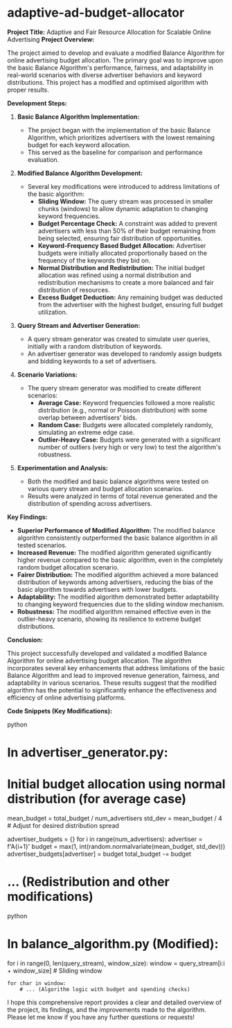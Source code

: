 # adaptive-ad-budget-allocator
**Project Title:** Adaptive and Fair Resource Allocation for Scalable Online Advertising
**Project Overview:**

The project aimed to develop and evaluate a modified Balance Algorithm for online advertising budget allocation. The primary goal was to improve upon the basic Balance Algorithm's performance, fairness, and adaptability in real-world scenarios with diverse advertiser behaviors and keyword distributions. This project has a modified and optimised algorithm with proper results.

**Development Steps:**

1.  **Basic Balance Algorithm Implementation:**
    *   The project began with the implementation of the basic Balance Algorithm, which prioritizes advertisers with the lowest remaining budget for each keyword allocation.
    *   This served as the baseline for comparison and performance evaluation.

2.  **Modified Balance Algorithm Development:**
    *   Several key modifications were introduced to address limitations of the basic algorithm:
        *   **Sliding Window:** The query stream was processed in smaller chunks (windows) to allow dynamic adaptation to changing keyword frequencies.
        *   **Budget Percentage Check:** A constraint was added to prevent advertisers with less than 50% of their budget remaining from being selected, ensuring fair distribution of opportunities.
        *   **Keyword-Frequency Based Budget Allocation:** Advertiser budgets were initially allocated proportionally based on the frequency of the keywords they bid on.
        *   **Normal Distribution and Redistribution:**  The initial budget allocation was refined using a normal distribution and redistribution mechanisms to create a more balanced and fair distribution of resources.
        *   **Excess Budget Deduction:**  Any remaining budget was deducted from the advertiser with the highest budget, ensuring full budget utilization.

3.  **Query Stream and Advertiser Generation:**
    *   A query stream generator was created to simulate user queries, initially with a random distribution of keywords.
    *   An advertiser generator was developed to randomly assign budgets and bidding keywords to a set of advertisers.

4.  **Scenario Variations:**
    *   The query stream generator was modified to create different scenarios:
        *   **Average Case:** Keyword frequencies followed a more realistic distribution (e.g., normal or Poisson distribution) with some overlap between advertisers' bids.
        *   **Random Case:** Budgets were allocated completely randomly, simulating an extreme edge case.
        *   **Outlier-Heavy Case:** Budgets were generated with a significant number of outliers (very high or very low) to test the algorithm's robustness.

5.  **Experimentation and Analysis:**
    *   Both the modified and basic balance algorithms were tested on various query stream and budget allocation scenarios.
    *   Results were analyzed in terms of total revenue generated and the distribution of spending across advertisers.

**Key Findings:**

*   **Superior Performance of Modified Algorithm:** The modified balance algorithm consistently outperformed the basic balance algorithm in all tested scenarios.
*   **Increased Revenue:** The modified algorithm generated significantly higher revenue compared to the basic algorithm, even in the completely random budget allocation scenario.
*   **Fairer Distribution:** The modified algorithm achieved a more balanced distribution of keywords among advertisers, reducing the bias of the basic algorithm towards advertisers with lower budgets.
*   **Adaptability:** The modified algorithm demonstrated better adaptability to changing keyword frequencies due to the sliding window mechanism.
*   **Robustness:** The modified algorithm remained effective even in the outlier-heavy scenario, showing its resilience to extreme budget distributions.

**Conclusion:**

This project successfully developed and validated a modified Balance Algorithm for online advertising budget allocation. The algorithm incorporates several key enhancements that address limitations of the basic Balance Algorithm and lead to improved revenue generation, fairness, and adaptability in various scenarios. These results suggest that the modified algorithm has the potential to significantly enhance the effectiveness and efficiency of online advertising platforms.

**Code Snippets (Key Modifications):**

python
# In advertiser_generator.py:

# Initial budget allocation using normal distribution (for average case)
mean_budget = total_budget / num_advertisers
std_dev = mean_budget / 4  # Adjust for desired distribution spread

advertiser_budgets = {}
for i in range(num_advertisers):
    advertiser = f'A{i+1}'
    budget = max(1, int(random.normalvariate(mean_budget, std_dev)))
    advertiser_budgets[advertiser] = budget
    total_budget -= budget

# ... (Redistribution and other modifications)


python
# In balance_algorithm.py (Modified):
for i in range(0, len(query_stream), window_size):
    window = query_stream[i:i + window_size]  # Sliding window

    for char in window:
        # ... (Algorithm logic with budget and spending checks)


I hope this comprehensive report provides a clear and detailed overview of the project, its findings, and the improvements made to the algorithm. Please let me know if you have any further questions or requests!
